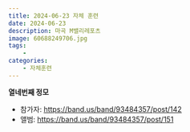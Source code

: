 ```yaml
---
title: 2024-06-23 자체 훈련
date: 2024-06-23
description: 마곡 M밸리레포츠
image: 60688249706.jpg
tags:
    - 
categories:
    - 자체훈련
---
```


**열네번째 정모**

- 참가자: https://band.us/band/93484357/post/142
- 앨범: https://band.us/band/93484357/post/151